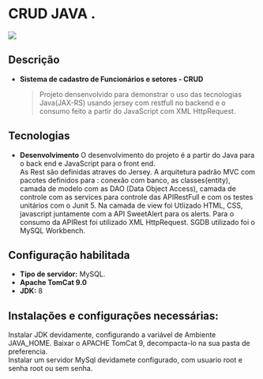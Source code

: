 
# CRUD JAVA .

[![](https://img.shields.io/pypi/status/ok)](https://travis-ci.org/joemccann/dillinger)
## Descrição

- **Sistema de cadastro de Funcionários e setores - CRUD**
    >Projeto densenvolvido para demonstrar o uso das tecnologias Java(JAX-RS) usando jersey com restfull no backend e o consumo feito a partir do JavaScript com  XML HttpRequest.

## Tecnologias
- **Desenvolvimento**
    O desenvolvimento do projeto é a partir do Java para o back end e JavaScript para o front end.  
    As Rest são definidas atraves do Jersey.
    A arquitetura padrão MVC com pacotes definidos para : conexão com banco, as classes(entity), camada de modelo com as DAO (Data Object Access), camada de controle com as services para controle das APIRestFull e com os testes unitários com o Junit 5.
    Na camada de view foi Utlizado HTML, CSS, javascript juntamente com a API SweetAlert para os alerts.
    Para o consumo da APIRest foi utilizado XML HttpRequest.
    SGDB utilizado foi o MySQL Workbench.
   
## Configuração habilitada

- **Tipo de servidor:** MySQL.
- **Apache TomCat 9.0**
- **JDK:** 8

  
 ## Instalações e configurações necessárias:
  
Instalar JDK devidamente, configurando a variável de Ambiente JAVA_HOME. 
Baixar o APACHE TomCat 9, decompacta-lo na sua pasta de preferencia.   
Instalar um servidor MySql devidamete configurado, com usuario root e senha root ou sem senha.    





